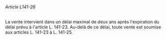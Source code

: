 ###### Article L141-26

La vente intervient dans un délai maximal de deux ans après l'expiration du délai prévu à l'article L. 141-23. Au-delà de ce délai, toute vente est soumise aux articles L. 141-23 à L. 141-25.

